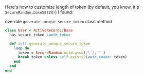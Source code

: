 Here's how to customize length of token (by default, you know, it's `SecureRandom.base58(24)`) I found:

override `generate_unique_secure_token` class method
```rb
class User < ActiveRecord::Base
  has_secure_token :auth_token

  def self.generate_unique_secure_token
    loop do
      token = SecureRandom.uuid.gsub(/\-/, '')
      break token unless self.exists?(auth_token: token)
    end
  end
end
```
